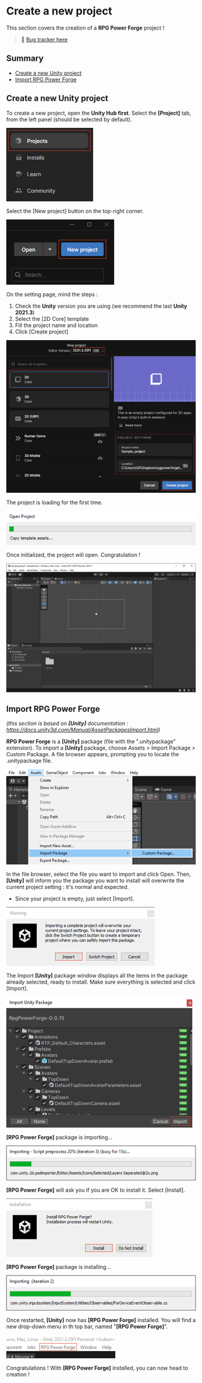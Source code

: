 # Create a new project

This section covers the creation of a **RPG Power Forge** project !

> 🐞 [Bug tracker here](https://trello.com/b/PIzgsYov/rpg-power-forge-road-map)

## Summary
- [Create a new Unity project](#create-a-new-unity-project)
- [Import RPG Power Forge](#import-rpg-power-forge)

## Create a new Unity project

To create a new project, open the **Unity Hub first**. Select the **[Project]** tab, from the left panel (should be selected by default).

![projects_button.png](./../media/new_project/projects_button.png)

Select the [New project] button on the top-right corner.

![new_project_button.png](./../media/new_project/new_project_button.png)

On the setting page, mind the steps :
1. Check the **Unity** version you are using (we recommend the last **Unity 2021.3**)
1. Select the [2D Core] template
1. Fill the project name and location
1. Click [Create project]

![new_project_settings.png](./../media/new_project/new_project_settings.png)

The project is loading for the first time.

![new_project_init.png](./../media/new_project/new_project_init.png)

Once initialized, the project will open. Congratulation !

![unity_layout.png](./../media/new_project/unity_layout.png)


## Import RPG Power Forge
*(this section is based on **[Unity]** documentation : https://docs.unity3d.com/Manual/AssetPackagesImport.html)*

**RPG Power Forge** is a **[Unity]** package (file with the ".unitypackage" extension). To import a **[Unity]** package, choose Assets > Import Package > Custom Package. A file browser appears, prompting you to locate the .unitypackage file.

![import_package.png](./../media/new_project/import_package.png)

In the file browser, select the file you want to import and click Open. Then, **[Unity]** will inform you the package you want to install will overwrite the current project setting : it's normal and expected.

* Since your project is empty, just select [Import].

![import_warning.png](./../media/new_project/import_warning.png)

The Import **[Unity]** package window displays all the items in the package already selected, ready to install. Make sure everything is selected and click [Import].

![import_list.png](./../media/new_project/import_list.png)

**[RPG Power Forge]** package is importing...

![import_loading.png](./../media/new_project/import_loading.png)

**[RPG Power Forge]** will ask you if you are OK to install it. Select [Install].

![import_restart.png](./../media/new_project/import_restart.png)

**[RPG Power Forge]** package is installing...

![import_loading_2.png](./../media/new_project/import_loading_2.png)

Once restarted, **[Unity]** now has **[RPG Power Forge]** installed. You will find a new drop-down menu in th top bar, named "**[RPG Power Forge]**".

![import_completed.png](./../media/new_project/import_completed.png)

Congratulations ! With **[RPG Power Forge]** installed, you can now head to creation !